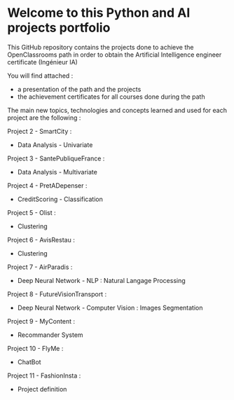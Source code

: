 # Welcome to this Python and AI projects portfolio

This GitHub repository contains the projects done to achieve the OpenClassrooms path in order to obtain the Artificial Intelligence engineer certificate (Ingénieur IA)

You will find attached :
- a presentation of the path and the projects
- the achievement certificates for all courses done during the path

The main new topics, technologies and concepts learned and used for each project are the following :

Project 2 - SmartCity :
- Data Analysis - Univariate

Project 3 - SantePubliqueFrance :
- Data Analysis - Multivariate

Project 4 - PretADepenser :
- CreditScoring - Classification

Project 5 - Olist :
- Clustering

Project 6 - AvisRestau :
- Clustering

Project 7 - AirParadis :
- Deep Neural Network - NLP : Natural Langage Processing

Project 8 - FutureVisionTransport :
- Deep Neural Network - Computer Vision : Images Segmentation

Project 9 - MyContent :
- Recommander System

Project 10 - FlyMe :
- ChatBot

Project 11 - FashionInsta :
- Project definition
